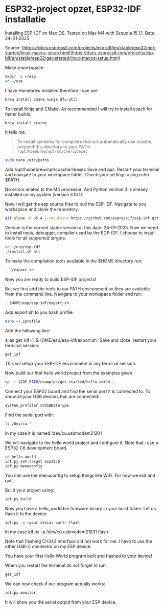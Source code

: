 # ESP32-project opzet, ESP32-IDF installatie

 Installing ESP-IDF on Mac OS. Tested on Mac M4 with Sequoia 15.1.1. Date: 24-01-2025

Source: [https://docs.espressif.com/projects/esp-idf/en/stable/esp32/get-started/linux-macos-setup.html](https://docs.espressif.com/projects/esp-idf/en/stable/esp32/get-started/linux-macos-setup.html)

Make a workspace:

```bash
mkdir -p ~/esp
cd ~/esp
```

I have Homebrew installed therefore I can use

```bash
brew install cmake ninja dfu-util
```

To install Ninja and CMake. As recommended I will try to install coach for faster builds.

```bash
brew install ccache
```

It tells me:
> To install symlinks for compilers that will automatically use
> ccache, prepend this directory to your PATH:
> `/opt/homebrew/opt/ccache/libexec`

```bash
sudo nano /etc/paths
```

Add /opt/homebrew/opt/ccache/libexec
Save and quit. Restart your terminal and navigate to your workspace folder. Check your settings using echo $PATH.

No errors related to the M4 processor. And Python version 3 is already installed on my system (version 3.13.1).

Now I will get the esp source files to buil the ESP-IDF.
Navigate to you workspace and clone the repository.

```bash
git clone -b v5.4 --recursive https://github.com/espressif/esp-idf.git
```

Version is the current stable version at this date: 24-01-2025.
Now we need to install tools, debugger, compiler used by the EDP-IDF. I choose to install tools for all supported targets.

```bash
cd ~/esp/esp-idf
./install.sh all
```

To make the compilation tools available in the $HOME directory run:

```bash
. ./export.sh
```

Now you are ready to build ESP-IDF projects!

But we first add the tools to our PATH environment so they are available from the command line. Navigate to your workspace folder and run:

```bash
. $HOME/esp/esp-idf/export.sh
```

Add export.sh to you bash profile:

```bash
nano ~/.zprofile
```

Add the following line:

alias get_idf='. $HOME/esp/esp-idf/export.sh’. Save and close, restart your terminal session.

```bash
get_idf 
```

This wil setup your ESP-IDF environment in any terminal session.

Now build our first hello world project from the examples given.

```bash
cp -r $IDF_PATH/examples/get-started/hello_world .
```

Connect your ESP32 board and find the serial port it is connected to. To show all your USB devices that are connected:

```bash
system_profiler SPUSBDataType
```

Find the serial port with:

```bash
ls /dev/cu.*
```

In my case it is named /dev/cu.usbmodem21201

We will navigate to the hello world project and configure it. Note that I use a ESP32 C6 development board.

```bash
cd hello_world
idf.py set-target esp32c6
idf.py menuconfig
```

You can use the menuconfig to setup things like WiFi. For now we exit and quit.

Build your project using:

```bash
idf.py build
```

Now you have a hello_world.bin firmware binary in your build folder. Let us flash it to the device:

```bash
idf.py -p <your serial port> flash
```

In my case idf.py -p /dev/cu.usbmodem21201 flash

Note that flashing CH343 interface did not work for me.
I have to use the other USB-C connector on my ESP device.

You have your first Hello World program built and flashed to your device!

When you restart the terminal do not forget to run:

```bash
get_idf
```

We can now check if our program actually works:

```bash
idf.py monitor
```

It will show you the serial output from your ESP device.
